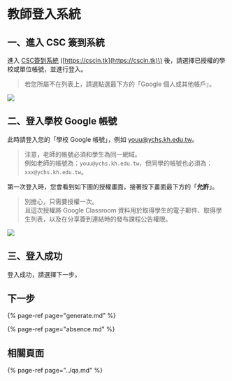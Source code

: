 # 教師登入系統

## 一、進入 CSC 簽到系統

進入 [CSC簽到系統](https://cscin.tk) \([https://cscin.tk](https://cscin.tk)\) 後，請選擇已授權的學校或單位帳號，並進行登入。

> 若您所屬不在列表上，請選點選最下方的「Google 個人或其他帳戶」。

![](https://i.imgur.com/6Vq2kBr.png)

## 二、登入學校 Google 帳號

此時請登入您的「學校 Google 帳號」，例如 youu@ychs.kh.edu.tw。

> 注意，老師的帳號必須和學生為同一網域。  
> 例如老師的帳號為：`youu@ychs.kh.edu.tw`，但同學的帳號也必須為：`xxx@ychs.kh.edu.tw`。

第一次登入時，您會看到如下圖的授權畫面，接著按下畫面最下方的「**允許**」。

> 別擔心，只需要授權一次。  
> 且這次授權將 Google Classroom 資料用於取得學生的電子郵件、取得學生列表，以及在分享簽到連結時的發布課程公告權限。

![](https://i.imgur.com/gdi6gHT.png)

## 三、登入成功

登入成功，請選擇下一步。

## 下一步

{% page-ref page="generate.md" %}

{% page-ref page="absence.md" %}

## 相關頁面

{% page-ref page="../qa.md" %}

